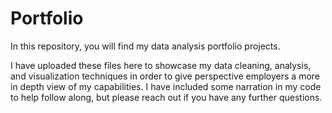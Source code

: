 # Portfolio

In this repository, you will find my data analysis portfolio projects. 

I have uploaded these files here to showcase my data cleaning, analysis, and visualization techniques in order to give perspective employers a more in depth view of my capabilities. I have included some narration in my code to help follow along, but please reach out if you have any further questions.
